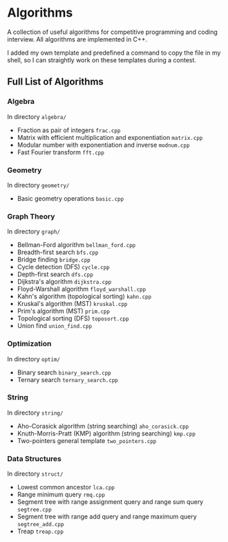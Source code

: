 # Algorithms
A collection of useful algorithms for competitive programming and coding interview. All algorithms are implemented in C++.

I added my own template and predefined a command to copy the file in my shell, so I can straightly work on these templates during a contest.

## Full List of Algorithms

### Algebra
In directory `algebra/`
- Fraction as pair of integers `frac.cpp`
- Matrix with efficient multiplication and exponentiation `matrix.cpp`
- Modular number with exponentiation and inverse `modnum.cpp`
- Fast Fourier transform `fft.cpp`

### Geometry
In directory `geometry/`
- Basic geometry operations `basic.cpp`

### Graph Theory
In directory `graph/`
- Bellman-Ford algorithm `bellman_ford.cpp`
- Breadth-first search `bfs.cpp`
- Bridge finding `bridge.cpp`
- Cycle detection (DFS) `cycle.cpp`
- Depth-first search `dfs.cpp`
- Dijkstra's algorithm `dijkstra.cpp`
- Floyd-Warshall algorithm `floyd_warshall.cpp`
- Kahn's algorithm (topological sorting) `kahn.cpp`
- Kruskal's algorithm (MST) `kruskal.cpp`
- Prim's algorithm (MST) `prim.cpp`
- Topological sorting (DFS) `toposort.cpp`
- Union find `union_find.cpp`

### Optimization
In directory `optim/`
- Binary search `binary_search.cpp`
- Ternary search `ternary_search.cpp`

### String
In directory `string/`
- Aho-Corasick algorithm (string searching) `aho_corasick.cpp`
- Knuth-Morris-Pratt (KMP) algorithm (string searching) `kmp.cpp`
- Two-pointers general template `two_pointers.cpp`

### Data Structures
In directory `struct/`
- Lowest common ancestor `lca.cpp`
- Range minimum query `rmq.cpp`
- Segment tree with range assignment query and range sum query `segtree.cpp`
- Segment tree with range add query and range maximum query `segtree_add.cpp`
- Treap `treap.cpp`
